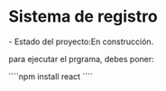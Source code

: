 <h1>Sistema de registro</h1>
- Estado del proyecto:En construcción.

para ejecutar el prgrama, debes poner:

´´´´npm install react ´´´´
